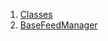 

1. [Classes](services_caching_base_feed_manager/services_caching_base_feed_manager-library.html#classes)
2. [BaseFeedManager](services_caching_base_feed_manager/BaseFeedManager-class.html)
